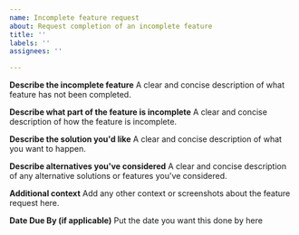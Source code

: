 ```yaml
---
name: Incomplete feature request
about: Request completion of an incomplete feature
title: ''
labels: ''
assignees: ''

---
```


**Describe the incomplete feature**
A clear and concise description of what feature has not been completed.

**Describe what part of the feature is incomplete**
A clear and concise description of how the feature is incomplete.

**Describe the solution you'd like**
A clear and concise description of what you want to happen.

**Describe alternatives you've considered**
A clear and concise description of any alternative solutions or features you've considered.

**Additional context**
Add any other context or screenshots about the feature request here.

**Date Due By (if applicable)**
Put the date you want this done by here
